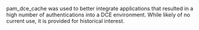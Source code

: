 pam_dce_cache was used to better integrate applications that resulted in a high
number of authentications into a DCE environment. While likely of no current
use, it is provided for historical interest.
